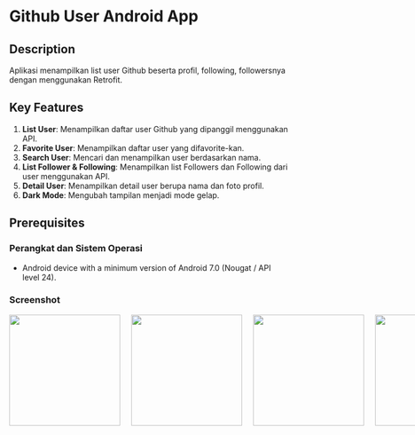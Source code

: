 # Github User Android App

## Description

Aplikasi menampilkan list user Github beserta profil, following, followersnya dengan menggunakan Retrofit.

## Key Features

1. **List User**: Menampilkan daftar user Github yang dipanggil menggunakan API.
2. **Favorite User**: Menampilkan daftar user yang difavorite-kan.
3. **Search User**: Mencari dan menampilkan user berdasarkan nama.
4. **List Follower & Following**: Menampilkan list Followers dan Following dari user menggunakan API.
5. **Detail User**: Menampilkan detail user berupa nama dan foto profil.
6. **Dark Mode**: Mengubah tampilan menjadi mode gelap.

## Prerequisites

### Perangkat dan Sistem Operasi
- Android device with a minimum version of Android 7.0 (Nougat / API level 24). 

### Screenshot

<div style="display: flex; justify-content: space-between;">
  <img src="https://media.discordapp.net/attachments/1120681266002526302/1120691774164320346/Main.png?width=323&height=701" width="200" style="margin-right: 20px;"/>
  <img src="https://media.discordapp.net/attachments/1120681266002526302/1120691772935385109/Fav.png?width=323&height=701" width="200" style="margin-right: 20px;"/>
  <img src="https://media.discordapp.net/attachments/1120681266002526302/1120691775078678648/Search.png?width=323&height=701" width="200" style="margin-right: 20px;"/>
  <img src="https://media.discordapp.net/attachments/1120681266002526302/1120691772180410409/Detail_followers.png?width=323&height=701" width="200" style="margin-right: 20px;"/>
  <img src="https://media.discordapp.net/attachments/1120681266002526302/1120691772532723803/Detail_following.png?width=323&height=701" width="200" style="margin-right: 20px;"/>
  <img src="https://media.discordapp.net/attachments/1120681266002526302/1120691774650847232/Main_dark.png?width=323&height=701" width="200" style="margin-right: 20px;"/>
  <img src="https://media.discordapp.net/attachments/1120681266002526302/1120691773535162428/Favorite.png?width=323&height=701" width="200" style="margin-right: 20px;"/>
  <img src="https://media.discordapp.net/attachments/1120681266002526302/1120691775493902377/Detail_dark.png?width=323&height=701" width="200" style="margin-right: 20px;"/>
</div>




